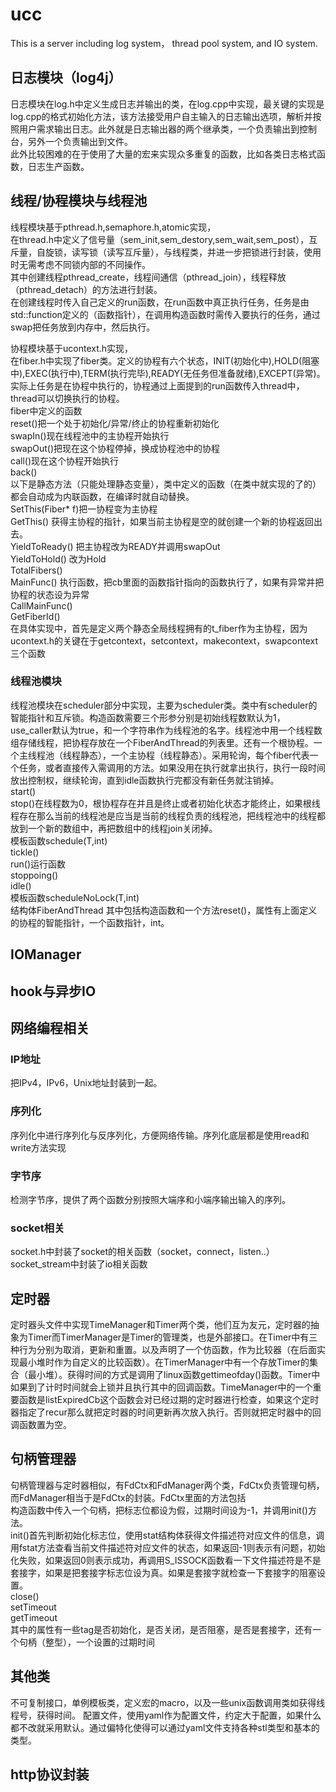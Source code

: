# ucc
This is a server including log system， thread pool system, and IO system.

## 日志模块（log4j）
日志模块在log.h中定义生成日志并输出的类，在log.cpp中实现，最关键的实现是log.cpp的格式初始化方法，该方法接受用户自主输入的日志输出选项，解析并按照用户需求输出日志。此外就是日志输出器的两个继承类，一个负责输出到控制台，另外一个负责输出到文件。  
此外比较困难的在于使用了大量的宏来实现众多重复的函数，比如各类日志格式函数，日志生产函数。  

## 线程/协程模块与线程池
线程模块基于pthread.h,semaphore.h,atomic实现，  
在thread.h中定义了信号量（sem_init,sem_destory,sem_wait,sem_post），互斥量，自旋锁，读写锁（读写互斥量），与线程类，并进一步把锁进行封装，使用时无需考虑不同锁内部的不同操作。  
其中创建线程pthread_create，线程间通信（pthread_join），线程释放（pthread_detach）的方法进行封装。  
在创建线程时传入自己定义的run函数，在run函数中真正执行任务，任务是由std::function定义的（函数指针），在调用构造函数时需传入要执行的任务，通过swap把任务放到内存中，然后执行。  

协程模块基于ucontext.h实现，  
在fiber.h中实现了fiber类。定义的协程有六个状态，INIT(初始化中),HOLD(阻塞中),EXEC(执行中),TERM(执行完毕),READY(无任务但准备就绪),EXCEPT(异常)。实际上任务是在协程中执行的，协程通过上面提到的run函数传入thread中，thread可以切换执行的协程。  
fiber中定义的函数  
reset()把一个处于初始化/异常/终止的协程重新初始化  
swapIn()现在线程池中的主协程开始执行  
swapOut()把现在这个协程停掉，换成协程池中的协程  
call()现在这个协程开始执行  
back()  
以下是静态方法（只能处理静态变量），类中定义的函数（在类中就实现的了的）都会自动成为内联函数，在编译时就自动替换。  
SetThis(Fiber* f)把一协程变为主协程  
GetThis() 获得主协程的指针，如果当前主协程是空的就创建一个新的协程返回出去。  
YieldToReady() 把主协程改为READY并调用swapOut  
YieldToHold() 改为Hold  
TotalFibers()  
MainFunc() 执行函数，把cb里面的函数指针指向的函数执行了，如果有异常并把协程的状态设为异常  
CallMainFunc()  
GetFiberId()  
在具体实现中，首先是定义两个静态全局线程拥有的t_fiber作为主协程，因为ucontext.h的关键在于getcontext，setcontext，makecontext，swapcontext三个函数  

### 线程池模块  
线程池模块在scheduler部分中实现，主要为scheduler类。类中有scheduler的智能指针和互斥锁。构造函数需要三个形参分别是初始线程数默认为1，use_caller默认为true，和一个字符串作为线程池的名字。线程池中用一个线程数组存储线程，把协程存放在一个FiberAndThread的列表里。还有一个根协程。一个主线程池（线程静态），一个主协程（线程静态）。采用轮询，每个fiber代表一个任务，或者直接传入需调用的方法。如果没用在执行就拿出执行，执行一段时间放出控制权，继续轮询，直到idle函数执行完都没有新任务就注销掉。  
start()  
stop()在线程数为0，根协程存在并且是终止或者初始化状态才能终止，如果根线程存在那么当前的线程池是应当是当前的线程负责的线程池，把线程池中的线程都放到一个新的数组中，再把数组中的线程join关闭掉。  
模板函数schedule(T,int)  
tickle()  
run()运行函数  
stoppoing()  
idle()  
模板函数scheduleNoLock(T,int)  
结构体FiberAndThread 其中包括构造函数和一个方法reset()，属性有上面定义的协程的智能指针，一个函数指针，int。  

## IOManager

## hook与异步IO

## 网络编程相关
### IP地址
把IPv4，IPv6，Unix地址封装到一起。  

### 序列化
序列化中进行序列化与反序列化，方便网络传输。序列化底层都是使用read和write方法实现  

### 字节序
检测字节序，提供了两个函数分别按照大端序和小端序输出输入的序列。  

### socket相关
socket.h中封装了socket的相关函数（socket，connect，listen..）  
socket_stream中封装了io相关函数  

## 定时器
定时器头文件中实现TimeManager和Timer两个类，他们互为友元，定时器的抽象为Timer而TimerManager是Timer的管理类，也是外部接口。在Timer中有三种行为分别为取消，更新和重置。以及声明了一个仿函数，作为比较器（在后面实现最小堆时作为自定义的比较函数）。在TimerManager中有一个存放Timer的集合（最小堆）。获得时间的方式是调用了linux函数gettimeofday()函数。Timer中如果到了计时时间就会上锁并且执行其中的回调函数。TimeManager中的一个重要函数是listExpiredCb这个函数会对已经过期的定时器进行检查，如果这个定时器指定了recur那么就把定时器的时间更新再次放入执行。否则就把定时器中的回调函数置为空。  
## 句柄管理器
句柄管理器与定时器相似，有FdCtx和FdManager两个类，FdCtx负责管理句柄，而FdManager相当于是FdCtx的封装。FdCtx里面的方法包括  
构造函数中传入一个句柄，把标志位都设为假，过期时间设为-1，并调用init()方法。  
init()首先判断初始化标志位，使用stat结构体获得文件描述符对应文件的信息，调用fstat方法查看当前文件描述符对应文件的状态，如果返回-1则表示有问题，初始化失败，如果返回0则表示成功，再调用S_ISSOCK函数看一下文件描述符是不是套接字，如果是把套接字标志位设为真。如果是套接字就检查一下套接字的阻塞设置。  
close()  
setTimeout  
getTimeout  
其中的属性有一些tag是否初始化，是否关闭，是否阻塞，是否是套接字，还有一个句柄（整型），一个设置的过期时间  
## 其他类
不可复制接口，单例模板类，定义宏的macro，以及一些unix函数调用类如获得线程号，获得时间。
配置文件，使用yaml作为配置文件，约定大于配置，如果什么都不改就采用默认。通过偏特化使得可以通过yaml文件支持各种stl类型和基本的类型。  
## http协议封装


